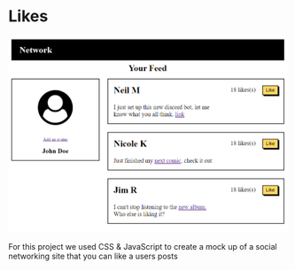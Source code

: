 # Likes

![likes](https://raw.githubusercontent.com/amountcastlej/Likes/main/likes.png)

For this project we used CSS & JavaScript to create a mock up of a social networking site that you can like a users posts
